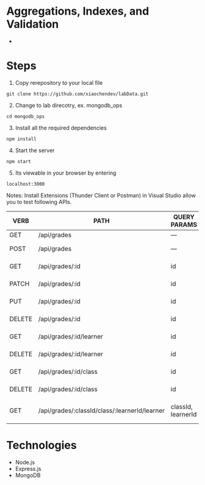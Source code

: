 # Aggregations, Indexes, and Validation
- 

# Steps
1. Copy rerepository to your local file
```
git clone https://github.com/xiaochendev/labData.git
```

2. Change to lab direcotry, ex. mongodb_ops
```
cd mongodb_ops
```

3. Install all the required dependencies
```
npm install
```

4. Start the server
```
npm start
```

5. Its viewable in your browser by entering
```
localhost:3000
```

Notes: Install Extensions (Thunder Client or Postman) in Visual Studio allow you to test following APIs.

|  VERB |   PATH | QUERY PARAMS | DESCRIPTION |
|----------|----------|--------|------------------------------|
|  GET	|  /api/grades	|  —	|  Get all grades   |  
|  POST	|  /api/grades	|  —	|  Create new grade entry   |  
|  GET	|  /api/grades/:id	|  id	|  Get grade by grade ID    |  
|  PATCH|  	/api/grades/:id	|  id	|  Add to scores array  |
|  PUT	|  /api/grades/:id	|  id	|  Remove from scores array |  
|  DELETE|  /api/grades/:id	|  id	|  Delete grade by ID   |  
|  GET	|  /api/grades/:id/learner	|  id	|  Get grades by learner ID |  
|  DELETE|  /api/grades/:id/learner	|  id	|  Delete grades by learner ID  |  
|  GET	|  /api/grades/:id/class	|  id	|  Get grades by class ID   |  
|  DELETE|  /api/grades/:id/class	|  id	|  Delete grades by class ID    |  
|  GET	|  /api/grades/:classId/class/:learnerId/learner	|  classId, learnerId	|  Get grades by class and learner ID|  

# Technologies
- Node.js
- Express.js
- MongoDB


